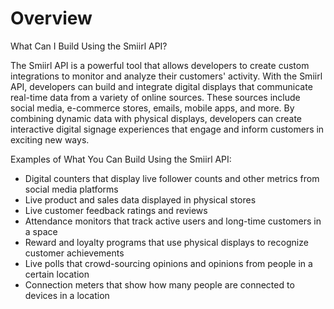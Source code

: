 # Overview

What Can I Build Using the Smiirl API?

The Smiirl API is a powerful tool that allows developers to create custom integrations to monitor and analyze their customers' activity. With the Smiirl API, developers can build and integrate digital displays that communicate real-time data from a variety of online sources. These sources include social media, e-commerce stores, emails, mobile apps, and more. By combining dynamic data with physical displays, developers can create interactive digital signage experiences that engage and inform customers in exciting new ways.

Examples of What You Can Build Using the Smiirl API:

- Digital counters that display live follower counts and other metrics from social media platforms
- Live product and sales data displayed in physical stores
- Live customer feedback ratings and reviews
- Attendance monitors that track active users and long-time customers in a space
- Reward and loyalty programs that use physical displays to recognize customer achievements
- Live polls that crowd-sourcing opinions and opinions from people in a certain location
- Connection meters that show how many people are connected to devices in a location
